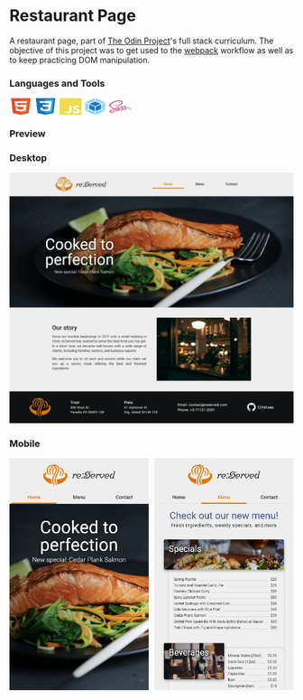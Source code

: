 # Restaurant Page

A restaurant page, part of [The Odin Project](https://www.theodinproject.com)'s full stack curriculum. The objective of this project was to get used to the [webpack](https://webpack.js.org) workflow as well as to keep practicing DOM manipulation.

### Languages and Tools

<div style="display: inline_block">
    <img align="center" alt="HTML" width="40" height="30" src="https://raw.githubusercontent.com/devicons/devicon/master/icons/html5/html5-original.svg"/>
    <img align="center" alt="CSS" width="40" height="30" src="https://raw.githubusercontent.com/devicons/devicon/master/icons/css3/css3-original.svg"/>
    <img align="center" alt="JS" width="40" height="30" src="https://raw.githubusercontent.com/devicons/devicon/master/icons/javascript/javascript-plain.svg"/>
    <img align="center" alt="Webpack" src="https://raw.githubusercontent.com/devicons/devicon/master/icons/webpack/webpack-original.svg"  width="40" height="30" />
    <img align="center" alt="Sass" width="40" height="30" src="https://raw.githubusercontent.com/devicons/devicon/master/icons/sass/sass-original.svg"/>
</div>

### Preview

### Desktop

![Home](./src/docs/images/desktop/home.png 'Home')

### Mobile

<p float="left" style="display: flex; justify-content:space-between">
  <img src="./src/docs/images/mobile/home.png" alt="Home" width="49%" height="auto" />
  <img src="./src/docs/images/mobile/menu.png" alt="Menu" width="49%" height="auto" />
</p>
